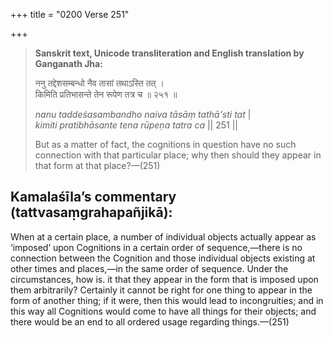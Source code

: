 +++
title = "0200 Verse 251"

+++
> **Sanskrit text, Unicode transliteration and English translation by Ganganath Jha:** 
>
> ननु तद्देशसम्बन्धो नैव तासां तथाऽस्ति तत् ।  
> किमिति प्रतिभासन्ते तेन रूपेण तत्र च ॥ २५१ ॥ 
>
> *nanu taddeśasambandho naiva tāsāṃ tathā'sti tat* \|  
> *kimiti pratibhāsante tena rūpeṇa tatra ca* \|\| 251 \|\| 
>
> But as a matter of fact, the cognitions in question have no such connection with that particular place; why then should they appear in that form at that place?—(251)



## Kamalaśīla’s commentary (tattvasaṃgrahapañjikā):

When at a certain place, a number of individual objects actually appear as ‘imposed’ upon Cognitions in a certain order of sequence,—there is no connection between the Cognition and those individual objects existing at other times and places,—in the same order of sequence. Under the circumstances, how is. it that they appear in the form that is imposed upon them arbitrarily? Certainly it cannot be right for one thing to appear in the form of another thing; if it were, then this would lead to incongruities; and in this way all Cognitions would come to have all things for their objects; and there would be an end to all ordered usage regarding things.—(251)


